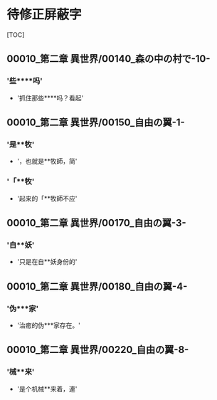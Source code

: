 # 待修正屏蔽字

[TOC]

## 00010_第二章 異世界/00140_森の中の村で-10-

### '些****吗'

- '抓住那些****吗？看起'


## 00010_第二章 異世界/00150_自由の翼-1-

### '是**牧'

- '，也就是**牧師，简'

### '「**牧'

- '起来的「**牧師不应'


## 00010_第二章 異世界/00170_自由の翼-3-

### '自**妖'

- '只是在自**妖身份的'


## 00010_第二章 異世界/00180_自由の翼-4-

### '伪***家'

- '治癒的伪***家存在。'


## 00010_第二章 異世界/00220_自由の翼-8-

### '械**来'

- '是个机械**来着，連'
